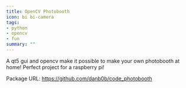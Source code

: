 ```yaml
---
title: OpenCV Photobooth
icon: bi bi-camera
tags:
- python
- opencv
- fun
summary: ""
---
```


A qt5 gui and opencv make it possible to make your own photobooth at home!  Perfect project for a raspberry pi!

Package URL: <https://github.com/danb0b/code_photobooth>